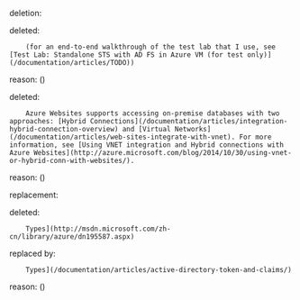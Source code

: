 deletion:

deleted:

		(for an end-to-end walkthrough of the test lab that I use, see [Test Lab: Standalone STS with AD FS in Azure VM (for test only)](/documentation/articles/TODO))

reason: ()

deleted:

		Azure Websites supports accessing on-premise databases with two approaches: [Hybrid Connections](/documentation/articles/integration-hybrid-connection-overview) and [Virtual Networks](/documentation/articles/web-sites-integrate-with-vnet). For more information, see [Using VNET integration and Hybrid connections with Azure Websites](http://azure.microsoft.com/blog/2014/10/30/using-vnet-or-hybrid-conn-with-websites/).

reason: ()

replacement:

deleted:

		Types](http://msdn.microsoft.com/zh-cn/library/azure/dn195587.aspx)

replaced by:

		Types](/documentation/articles/active-directory-token-and-claims/)

reason: ()

